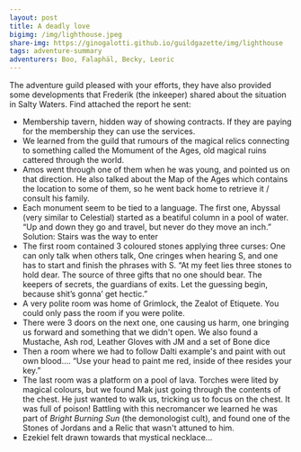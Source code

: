 ```yaml
---
layout: post
title: A deadly love
bigimg: /img/lighthouse.jpeg
share-img: https://ginogalotti.github.io/guildgazette/img/lighthouse
tags: adventure-summary
adventurers: Boo, Falaphäl, Becky, Leoric
---
```


The adventure guild pleased with your efforts, they have also provided some developments that Frederik (the inkeeper) shared about the situation in Salty Waters. Find attached the report he sent:

* Membership tavern, hidden way of showing contracts. If they are paying for the membership they can use the services. 
* We learned from the guild that rumours of the magical relics connecting to something called the Momument of the Ages, old magical ruins cattered through the world.
* Amos went through one of them when he was young, and pointed us on that direction. He also talked about the Map of the Ages which contains the location to some of them, so he went back home to retrieve it / consult his family.
* Each monument seem to be tied to a language. The first one, Abyssal (very similar to Celestial) started as a beatiful column in a pool of water. “Up and down they go and travel, but never do they move an inch.” Solution: Stairs was the way to enter
* The first room contained 3 coloured stones applying three curses: One can only talk when others talk, One cringes when hearing S, and one has to start and finish the phrases with S. “At my feet lies three stones to hold dear. The source of three gifts that no one should bear. The keepers of secrets, the guardians of exits. Let the guessing begin, because shit’s gonna’ get hectic.”
* A very polite room was home of Grimlock, the Zealot of Etiquete. You could only pass the room if you were polite.
* There were 3 doors on the next one, one causing us harm, one bringing us forward and something that we didn't open. We also found a Mustache, Ash rod, Leather Gloves with JM and a set of Bone dice
* Then a room where we had to follow Dalti example's and paint with out own blood.... “Use your head to paint me red, inside of thee resides your key.”
* The last room was a platform on a pool of lava. Torches were lited by magical colours, but we found Mak just going through the contents of the chest. He just wanted to walk us, tricking us to focus on the chest. It was full of poison! Battling with this necromancer we learned he was part of _Bright Burning Sun_ (the demonologist cult), and found one of the Stones of Jordans and a Relic that wasn't attuned to him.
* Ezekiel felt drawn towards that mystical necklace...
